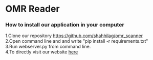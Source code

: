 # OMR Reader
<HTML>

<h3><b>How to install our application in your computer</b></h3>

1.Clone our repository https://github.com/shahhilag/omr_scanner<br>
2.Open command line and and write "pip install -r requirements.txt"<br>
3.Run webserver.py from command line.<br>
4.To directly visit our website <a href="http://40.87.52.33:5000/">here</a>
</HTML>
